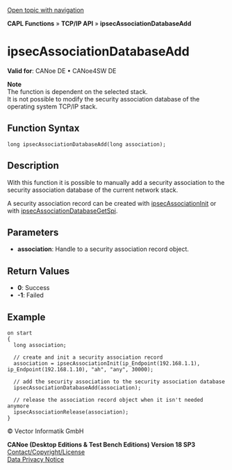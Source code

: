 [Open topic with navigation](../../../../../CANoeDEFamily.htm#Topics/CAPLFunctions/TCPIPAPI/Functions/CAPLfunctionIpsecAssociationDatabaseAdd.md)

**CAPL Functions** » **TCP/IP API** » **ipsecAssociationDatabaseAdd**

# ipsecAssociationDatabaseAdd

**Valid for**: CANoe DE • CANoe4SW DE

**Note**  
The function is dependent on the selected stack.  
It is not possible to modify the security association database of the operating system TCP/IP stack.

## Function Syntax

```plaintext
long ipsecAssociationDatabaseAdd(long association);
```

## Description

With this function it is possible to manually add a security association to the security association database of the current network stack.

A security association record can be created with [ipsecAssociationInit](CAPLfunctionIpsecAssociationInit.md) or with [ipsecAssociationDatabaseGetSpi](CAPLfunctionIpsecAssociationDatabaseGetSpi.md).

## Parameters

- **association**: Handle to a security association record object.

## Return Values

- **0**: Success
- **-1**: Failed

## Example

```plaintext
on start
{
  long association;

  // create and init a security association record
  association = ipsecAssociationInit(ip_Endpoint(192.168.1.1), ip_Endpoint(192.168.1.10), "ah", "any", 30000);

  // add the security association to the security association database
  ipsecAssociationDatabaseAdd(association);

  // release the association record object when it isn't needed anymore
  ipsecAssociationRelease(association);
}
```

© Vector Informatik GmbH

**CANoe (Desktop Editions & Test Bench Editions) Version 18 SP3**  
[Contact/Copyright/License](../../../Shared/ContactCopyrightLicense.md)  
[Data Privacy Notice](https://www.vector.com/int/en/company/get-info/privacy-policy/)